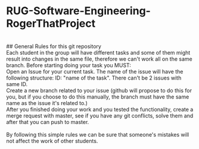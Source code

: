 # RUG-Software-Engineering-RogerThatProject
</br>
## General Rules for this git repository
</br>
Each student in the group will have different tasks and some of them might result into changes in the same file, therefore we can't work all on the same branch.
Before starting doing your task you MUST:</br>
Open an Issue for your current task. The name of the issue will have the following structure: ID: "name of the task". There can't be 2 issues with same ID. </br>
Create a new branch related to your issue (github will propose to do this for you, but if you choose to do this manually, the branch must have the same name as the issue it's related to.)</br>
After you finished doing your work and you tested the functionality, create a merge request with master, see if you have any git conflicts, solve them and after that you can push to master.</br>
</br>
By following this simple rules we can be sure that someone's mistakes will not affect the work of other students. 
